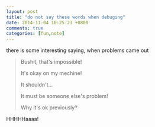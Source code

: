 ```yaml
---
layout: post
title: "do not say these words when debuging"
date: 2014-11-04 10:25:23 +0800
comments: true
categories: [fun,note]
---
```

there is some interesting saying, when problems came out
>Bushit, that's impossible!
>
>It's okay on my mechine!
>
>It shouldn't...
>
>It must be someone else's problem!
>
>Why it's ok previously?

HHHHHaaaa!
